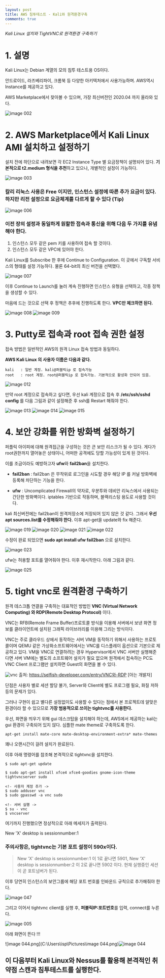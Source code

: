 ```yaml
---
layout: post
title: AWS 침투테스트 - Kali와 원격환경구축
comments: true
---
```




*Kali Linux 설치와 TightVNC로 원격환경 구축하기*




# 1. 설명


Kali Linux는 Debian 계열의 모의 침투 테스트용 OS이다.

안드로이드, 라즈베리파이, 크롬북 등 다양한 아키텍처에서 사용가능하며. AWS역시 Instance를 제공하고 있다.

AWS Marketplace에서 찾아볼 수 있으며, 가장 최신버전인 2020.04 까지 올라와 있다.


![image 002](https://user-images.githubusercontent.com/52769104/105463376-52af3100-5cd3-11eb-9769-d67b62f91e5b.png)



# 2. AWS Marketplace에서 Kali Linux AMI 설치하고 설정하기


설치 전에 하단으로 내려보면 각 EC2 Instance Type 별 요금정책이 설명되어 있다. **기본적으로 t2.medium 형식을 추천**하고 있으나, 개별적인 설정이 가능하다.


![image 003](https://user-images.githubusercontent.com/52769104/105463391-5773e500-5cd3-11eb-9a69-5902abc7e354.png)



### 칼리 리눅스 사용은 Free 이지만, 인스턴스 설정에 따른 추가 요금이 있다. 하지만 리전 설정으로 요금체계를 다르게 할 수 있다 (Tip)


![image 006](https://user-images.githubusercontent.com/52769104/105463405-5b076c00-5cd3-11eb-8ab6-660e12279d6b.png)



### 이전 장의 설정과 동일하게 원할한 접속과 통신을 위해 다음 두 가지를 유념해야 한다.
1) 인스턴스 모두 같은 pem 키를 사용하여 접속 할 것이다.
2) 인스턴스 모두 같은 VPC에 있어야 한다.


Kali Linux를 Subscribe 한 후에 Continue to Configuration.
이 곳에서 구독할 서비스의 형태를 설정 가능하다.
물론 64-bit의 최신 버전을 선택했다.

![image 007](https://user-images.githubusercontent.com/52769104/105463417-5e9af300-5cd3-11eb-921d-925fac5f1c43.png)

이후 Continue to Launch를 눌러 계속 진행하면 인스턴스 유형을 선택하고, 각종 정책을 생성할 수 있다. 

마음에 드는 것으로 선택 후 정책은 추후에 진행하도록 한다. **VPC만 체크하면 된다.**

![image 008](https://user-images.githubusercontent.com/52769104/105463428-622e7a00-5cd3-11eb-98b8-c1cc9c99c8bf.png)
![image 009](https://user-images.githubusercontent.com/52769104/105463430-622e7a00-5cd3-11eb-8866-b1722b519050.png)



# 3. Putty로 접속과 root 접속 권한 설정

접속 방법은 일반적인 AWS의 원격 Linux 접속 방법과 동일하다.

**AWS Kali Linux 의 사용자 이름은 다음과 같다.**

```
kali   : 일반 계정. kali@퍼블릭ip 로 접속가능
root   : root 계정. root@퍼블릭ip 로 접속가능. 기본적으로 활성화 안되어 있음.
```

![image 012](https://user-images.githubusercontent.com/52769104/105463445-68245b00-5cd3-11eb-9ca9-90c41d3d34ac.png)



만약 root 계정으로 접속하고 싶다면, 우선 kali 계정으로 접속 후 
**/etc/ssh/sshd config** 
를 다음 그림과 같이 설정해준 후 ssh를 Restart 해줘야 한다.


![image 013](https://user-images.githubusercontent.com/52769104/105463458-6c507880-5cd3-11eb-9ba0-7893bbdf6a5b.png)
![image 014](https://user-images.githubusercontent.com/52769104/105463462-6ce90f00-5cd3-11eb-9fd6-12a9e9cfcdb3.png)
![image 015](https://user-images.githubusercontent.com/52769104/105463464-6ce90f00-5cd3-11eb-94f1-d59daba67534.png)






# 4. 보안 강화를 위한 방화벽 설정하기

퍼플릭 아이피에 대해 원격접근을 구성하는 것은 큰 보안 리스크가 될 수 있다. 게다가 root권한까지 열어놓은 상태이니, 어떠한 공격에도 당할 가능성이 있게 된 것이다.

이를 조금이라도 예방하고자 **ufw**와 **fail2ban**을 설치한다.

- **fail2ban** : fail2ban 은 무작위로 로그인을 시도할 경우 해당 IP 를 커널 방화벽에 등록해 차단하는 기능을 한다.

- **ufw** : Uncomplicated Firewall의 약자로, 우분투와 데비안 리눅스에서 사용되는 간단한 방화벽이다. iptables 기반으로 작동하며, 블랙리스팅 용도로 사용할 것이다.


kali 최신버전에는 fail2ban이 원격저장소에 저장되어 있지 않은 것 같다.
그래서 **우선 apt sources.list를 수정해줘야 한다.**
이후 apt-get을 update와 fix 해준다.


![image 019](https://user-images.githubusercontent.com/52769104/105463480-73778680-5cd3-11eb-936c-73524cac03d0.png)
![image 020](https://user-images.githubusercontent.com/52769104/105463482-74101d00-5cd3-11eb-9009-26d956353eed.png)
![image 021](https://user-images.githubusercontent.com/52769104/105463483-74a8b380-5cd3-11eb-9dbd-a7f8a1aad064.png)
![image 022](https://user-images.githubusercontent.com/52769104/105463484-74a8b380-5cd3-11eb-932e-d251e2435e78.png)



수정이 완료 되었으면 **sudo apt install ufw fail2ban** 으로 설치한다.

![image 023](https://user-images.githubusercontent.com/52769104/105463491-783c3a80-5cd3-11eb-9461-8faeefbefc72.png)




ufw는 허용할 포트를 열어줘야 한다. 이후 재시작한다. 아래 그림과 같다.

![image 025](https://user-images.githubusercontent.com/52769104/105463500-7bcfc180-5cd3-11eb-90cb-831dfdf5a741.png)




# 5. tight vnc로 원격환경 구축하기

원격 데스크톱 연결을 구축하는 대표적인 방법인 **VNC (Virtual Network Computing) 와 RDP(Remote Desktop Protocol)** 이다.

VNC는 RFB(Remote Frame Buffer)프로토콜 방식을 이용해 서버에서 보낸 화면 정보를 클라이언트에 설치된 그래픽 라이브러리를 이용해 그리는 방식이다.

VNC는 주로 클라우드 상에서 동작하는 서버 VM을 동작하기 위해서 사용하는 프로토콜이며 QEMU 같은 가상화소프트웨어에서는 VNC를 디스플레이 옵션으로 기본으로 제공하고 있다. VM을 VNC로 연결하려는 경우 Hypervisor에서 VNC 서버만 실행해준다면 서버 VM에는 별도의 소프트웨어 설치가 필요 없으며 원격에서 접속하는 PC도 VNC Client 프로그램만 설치하면 Guest의 화면을 볼 수 있다.

![vnc](https://t1.daumcdn.net/cfile/tistory/99A836375B98F75510)
출처: https://selfish-developer.com/entry/VNC와-RDP [아는 개발자]


단점은 사용자 별로 세션 할당 불가, Server와 Client에 별도 프로그램 필요, 화질 저하 등의 문제가 있다.

그러나 구현이 쉽고 별다른 설정없이도 사용할 수 있다는 점에서 본 프로젝트데 알맞은 환경이라 할 수 있으므로 **가장 범용적으로 쓰이는 tightvnc를 사용한다.**


우선, 화면을 띄우기 위해 gui 데스크탑을 설치해야 하는데, AWS에서 제공하는 kali는 gui 환경이 구축되어 있지 않다.
심플한 mate theme로 구축하도록 한다.

```
apt-get install mate-core mate-desktop-environment-extra* mate-themes
```

꽤나 오랜시간이 걸려 설치가 완료된다.

이후 아래 명령어를 참조해 본격적으로 tightvnc을 설치한다. 

```
$ sudo apt-get update

$ sudo apt-get install xfce4 xfce4-goodies gnome-icon-theme tightvncserver sudo

<!- 사용자 계정 추가 ->
$ sudo adduser vnc
$ sudo gpasswd -a vnc sudo

<!- 서버 실행 ->
$ su - vnc
$ vncserver

```

여기까지 진행했으면 정상적으로 아래 메세지가 출력된다.

New 'X' desktop is sessionnumber:1

### 주의사항은, tightvnc는 기본 포트 설정이 590x이다. 

> New 'X' desktop is sessionnumber:1 이 1로 끝나면 5901,
New 'X' desktop is sessionnumber:2 이 2로 끝나면 5902 이다.
현재 실행중인 세션이 곧 포트넘버가 된다.


이후 당연히 인스턴스의 보안그룹에 해당 포트 번호를 인바운드 규칙으로 추가해줘야 한다.


![image 047](https://user-images.githubusercontent.com/52769104/105463515-838f6600-5cd3-11eb-9f0d-9efd4a9d7ac1.png)



그리고 이어서 tightvnc client를 실행 후, **퍼블릭IP:포트번호**를 입력,  connect를 누른다. 

![image 005](https://user-images.githubusercontent.com/52769104/105463643-b33e6e00-5cd3-11eb-85dc-b53ff2c06f05.png)



아래 화면이 뜬다 !!!


![image 044.png](C:\Users\isp\Pictures\image 044.png)![image 044](https://user-images.githubusercontent.com/52769104/105463524-868a5680-5cd3-11eb-88c7-3949d4b0a905.png)





## 이 다음부터 Kali Linux와 Nessus를 활용해 본격적인 취약점 스캔과 침투테스트를 실행한다.
